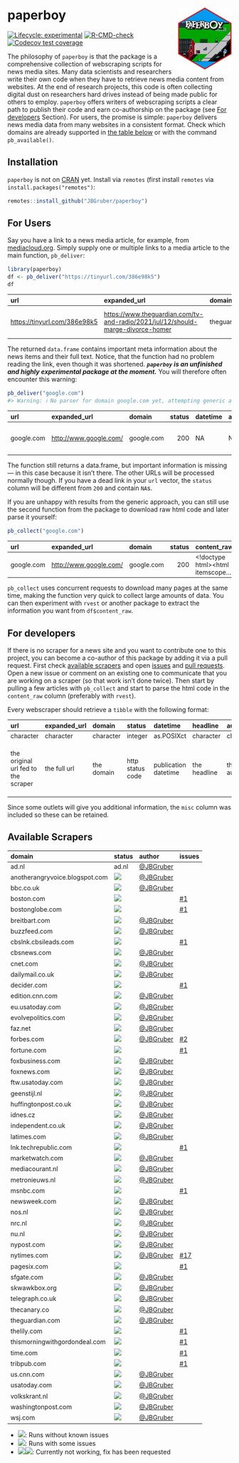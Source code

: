 
# paperboy <img src="man/figures/logo.svg" align="right" height="139" />

<!-- badges: start -->

[![Lifecycle:
experimental](https://img.shields.io/badge/lifecycle-experimental-orange.svg)](https://lifecycle.r-lib.org/articles/stages.html#experimental)
[![R-CMD-check](https://github.com/JBGruber/paperboy/workflows/R-CMD-check/badge.svg)](https://github.com/JBGruber/paperboy/actions)
[![Codecov test
coverage](https://codecov.io/gh/JBGruber/paperboy/branch/main/graph/badge.svg)](https://codecov.io/gh/JBGruber/paperboy?branch=main)
<!-- badges: end -->

The philosophy of `paperboy` is that the package is a comprehensive
collection of webscraping scripts for news media sites. Many data
scientists and researchers write their own code when they have to
retrieve news media content from websites. At the end of research
projects, this code is often collecting digital dust on researchers hard
drives instead of being made public for others to employ. `paperboy`
offers writers of webscraping scripts a clear path to publish their code
and earn co-authorship on the package (see [For
developers](#for-developers) Section). For users, the promise is simple:
`paperboy` delivers news media data from many websites in a consistent
format. Check which domains are already supported in [the table
below](#available-scrapers) or with the command `pb_available()`.

## Installation

`paperboy` is not on [CRAN](https://CRAN.R-project.org) yet. Install via
`remotes` (first install `remotes` via `install.packages("remotes")`:

``` r
remotes::install_github("JBGruber/paperboy")
```

## For Users

Say you have a link to a news media article, for example, from
[mediacloud.org](https://mediacloud.org/). Simply supply one or multiple
links to a media article to the main function, `pb_deliver`:

``` r
library(paperboy)
df <- pb_deliver("https://tinyurl.com/386e98k5")
df
```

| url                            | expanded_url                                                                      | domain          | status | datetime            | author                                                | headline                | text                           | misc |
|:-------------------------------|:----------------------------------------------------------------------------------|:----------------|-------:|:--------------------|:------------------------------------------------------|:------------------------|:-------------------------------|:-----|
| <https://tinyurl.com/386e98k5> | <https://www.theguardian.com/tv-and-radio/2021/jul/12/should-marge-divorce-homer> | theguardian.com |    200 | 2021-07-12 12:00:13 | <https://www.theguardian.com/profile/stuart-heritage> | ’A woman trapped in an… | In the Guide’s weekly Solved!… | NULL |

The returned `data.frame` contains important meta information about the
news items and their full text. Notice, that the function had no problem
reading the link, even though it was shortened. ***`paperboy` is an
unfinished and highly experimental package at the moment.*** You will
therefore often encounter this warning:

``` r
pb_deliver("google.com")
#> Warning: ℹ No parser for domain google.com yet, attempting generic approach.
```

| url        | expanded_url             | domain     | status | datetime | author | headline | text                                                | misc |
|:-----------|:-------------------------|:-----------|-------:|:---------|:-------|:---------|:----------------------------------------------------|:-----|
| google.com | <http://www.google.com/> | google.com |    200 | NA       | NA     | Google   | © 2023 - Datenschutzerklärung - Nutzungsbedingungen | NULL |

The function still returns a data.frame, but important information is
missing — in this case because it isn’t there. The other URLs will be
processed normally though. If you have a dead link in your `url` vector,
the `status` column will be different from `200` and contain `NA`s.

If you are unhappy with results from the generic approach, you can still
use the second function from the package to download raw html code and
later parse it yourself:

``` r
pb_collect("google.com")
```

| url        | expanded_url             | domain     | status | content_raw                        |
|:-----------|:-------------------------|:-----------|-------:|:-----------------------------------|
| google.com | <http://www.google.com/> | google.com |    200 | \<!doctype html\>\<html itemscope… |

`pb_collect` uses concurrent requests to download many pages at the same
time, making the function very quick to collect large amounts of data.
You can then experiment with `rvest` or another package to extract the
information you want from `df$content_raw`.

## For developers

If there is no scraper for a news site and you want to contribute one to
this project, you can become a co-author of this package by adding it
via a pull request. First check [available
scrapers](#available-scrapers) and open
[issues](https://github.com/JBGruber/paperboy/issues) and [pull
requests](https://github.com/JBGruber/paperboy/pulls). Open a new issue
or comment on an existing one to communicate that you are working on a
scraper (so that work isn’t done twice). Then start by pulling a few
articles with `pb_collect` and start to parse the html code in the
`content_raw` column (preferably with `rvest`).

Every webscraper should retrieve a `tibble` with the following format:

| url                                 | expanded_url | domain     | status           | datetime             | headline     | author     | text          | misc                                                                      |
|:------------------------------------|:-------------|:-----------|:-----------------|:---------------------|:-------------|:-----------|:--------------|:--------------------------------------------------------------------------|
| character                           | character    | character  | integer          | as.POSIXct           | character    | character  | character     | list                                                                      |
| the original url fed to the scraper | the full url | the domain | http status code | publication datetime | the headline | the author | the full text | all other information that can be consistently found on a specific outlet |

Since some outlets will give you additional information, the `misc`
column was included so these can be retained.

## Available Scrapers

| domain                         | status                                                        | author                                    | issues                                                 |
|:-------------------------------|:--------------------------------------------------------------|:------------------------------------------|:-------------------------------------------------------|
| ad.nl                          | ad.nl                                                         | [@JBGruber](https://github.com/JBGruber/) |                                                        |
| anotherangryvoice.blogspot.com | ![](https://img.shields.io/badge/status-gold-%23ffd700.svg)   | [@JBGruber](https://github.com/JBGruber/) |                                                        |
| bbc.co.uk                      | ![](https://img.shields.io/badge/status-gold-%23ffd700.svg)   | [@JBGruber](https://github.com/JBGruber/) |                                                        |
| boston.com                     | ![](https://img.shields.io/badge/status-requested-lightgrey)  |                                           | [\#1](https://github.com/JBGruber/paperboy/issues/1)   |
| bostonglobe.com                | ![](https://img.shields.io/badge/status-requested-lightgrey)  |                                           | [\#1](https://github.com/JBGruber/paperboy/issues/1)   |
| breitbart.com                  | ![](https://img.shields.io/badge/status-gold-%23ffd700.svg)   | [@JBGruber](https://github.com/JBGruber/) |                                                        |
| buzzfeed.com                   | ![](https://img.shields.io/badge/status-gold-%23ffd700.svg)   | [@JBGruber](https://github.com/JBGruber/) |                                                        |
| cbslnk.cbsileads.com           | ![](https://img.shields.io/badge/status-requested-lightgrey)  |                                           | [\#1](https://github.com/JBGruber/paperboy/issues/1)   |
| cbsnews.com                    | ![](https://img.shields.io/badge/status-gold-%23ffd700.svg)   | [@JBGruber](https://github.com/JBGruber/) |                                                        |
| cnet.com                       | ![](https://img.shields.io/badge/status-gold-%23ffd700.svg)   | [@JBGruber](https://github.com/JBGruber/) |                                                        |
| dailymail.co.uk                | ![](https://img.shields.io/badge/status-gold-%23ffd700.svg)   | [@JBGruber](https://github.com/JBGruber/) |                                                        |
| decider.com                    | ![](https://img.shields.io/badge/status-requested-lightgrey)  |                                           | [\#1](https://github.com/JBGruber/paperboy/issues/1)   |
| edition.cnn.com                | ![](https://img.shields.io/badge/status-gold-%23ffd700.svg)   | [@JBGruber](https://github.com/JBGruber/) |                                                        |
| eu.usatoday.com                | ![](https://img.shields.io/badge/status-gold-%23ffd700.svg)   | [@JBGruber](https://github.com/JBGruber/) |                                                        |
| evolvepolitics.com             | ![](https://img.shields.io/badge/status-gold-%23ffd700.svg)   | [@JBGruber](https://github.com/JBGruber/) |                                                        |
| faz.net                        | ![](https://img.shields.io/badge/status-gold-%23ffd700.svg)   | [@JBGruber](https://github.com/JBGruber/) |                                                        |
| forbes.com                     | ![](https://img.shields.io/badge/status-silver-%23C0C0C0.svg) | [@JBGruber](https://github.com/JBGruber/) | [\#2](https://github.com/JBGruber/paperboy/issues/2)   |
| fortune.com                    | ![](https://img.shields.io/badge/status-requested-lightgrey)  |                                           | [\#1](https://github.com/JBGruber/paperboy/issues/1)   |
| foxbusiness.com                | ![](https://img.shields.io/badge/status-gold-%23ffd700.svg)   | [@JBGruber](https://github.com/JBGruber/) |                                                        |
| foxnews.com                    | ![](https://img.shields.io/badge/status-gold-%23ffd700.svg)   | [@JBGruber](https://github.com/JBGruber/) |                                                        |
| ftw.usatoday.com               | ![](https://img.shields.io/badge/status-gold-%23ffd700.svg)   | [@JBGruber](https://github.com/JBGruber/) |                                                        |
| geenstijl.nl                   | ![](https://img.shields.io/badge/status-gold-%23ffd700.svg)   | [@JBGruber](https://github.com/JBGruber/) |                                                        |
| huffingtonpost.co.uk           | ![](https://img.shields.io/badge/status-gold-%23ffd700.svg)   | [@JBGruber](https://github.com/JBGruber/) |                                                        |
| idnes.cz                       | ![](https://img.shields.io/badge/status-gold-%23ffd700.svg)   | [@JBGruber](https://github.com/JBGruber/) |                                                        |
| independent.co.uk              | ![](https://img.shields.io/badge/status-gold-%23ffd700.svg)   | [@JBGruber](https://github.com/JBGruber/) |                                                        |
| latimes.com                    | ![](https://img.shields.io/badge/status-gold-%23ffd700.svg)   | [@JBGruber](https://github.com/JBGruber/) |                                                        |
| lnk.techrepublic.com           | ![](https://img.shields.io/badge/status-requested-lightgrey)  |                                           | [\#1](https://github.com/JBGruber/paperboy/issues/1)   |
| marketwatch.com                | ![](https://img.shields.io/badge/status-gold-%23ffd700.svg)   | [@JBGruber](https://github.com/JBGruber/) |                                                        |
| mediacourant.nl                | ![](https://img.shields.io/badge/status-gold-%23ffd700.svg)   | [@JBGruber](https://github.com/JBGruber/) |                                                        |
| metronieuws.nl                 | ![](https://img.shields.io/badge/status-gold-%23ffd700.svg)   | [@JBGruber](https://github.com/JBGruber/) |                                                        |
| msnbc.com                      | ![](https://img.shields.io/badge/status-requested-lightgrey)  |                                           | [\#1](https://github.com/JBGruber/paperboy/issues/1)   |
| newsweek.com                   | ![](https://img.shields.io/badge/status-gold-%23ffd700.svg)   | [@JBGruber](https://github.com/JBGruber/) |                                                        |
| nos.nl                         | ![](https://img.shields.io/badge/status-gold-%23ffd700.svg)   | [@JBGruber](https://github.com/JBGruber/) |                                                        |
| nrc.nl                         | ![](https://img.shields.io/badge/status-gold-%23ffd700.svg)   | [@JBGruber](https://github.com/JBGruber/) |                                                        |
| nu.nl                          | ![](https://img.shields.io/badge/status-gold-%23ffd700.svg)   | [@JBGruber](https://github.com/JBGruber/) |                                                        |
| nypost.com                     | ![](https://img.shields.io/badge/status-gold-%23ffd700.svg)   | [@JBGruber](https://github.com/JBGruber/) |                                                        |
| nytimes.com                    | ![](https://img.shields.io/badge/status-silver-%23C0C0C0.svg) | [@JBGruber](https://github.com/JBGruber/) | [\#17](https://github.com/JBGruber/paperboy/issues/17) |
| pagesix.com                    | ![](https://img.shields.io/badge/status-requested-lightgrey)  |                                           | [\#1](https://github.com/JBGruber/paperboy/issues/1)   |
| sfgate.com                     | ![](https://img.shields.io/badge/status-gold-%23ffd700.svg)   | [@JBGruber](https://github.com/JBGruber/) |                                                        |
| skwawkbox.org                  | ![](https://img.shields.io/badge/status-gold-%23ffd700.svg)   | [@JBGruber](https://github.com/JBGruber/) |                                                        |
| telegraph.co.uk                | ![](https://img.shields.io/badge/status-gold-%23ffd700.svg)   | [@JBGruber](https://github.com/JBGruber/) |                                                        |
| thecanary.co                   | ![](https://img.shields.io/badge/status-gold-%23ffd700.svg)   | [@JBGruber](https://github.com/JBGruber/) |                                                        |
| theguardian.com                | ![](https://img.shields.io/badge/status-gold-%23ffd700.svg)   | [@JBGruber](https://github.com/JBGruber/) |                                                        |
| thelily.com                    | ![](https://img.shields.io/badge/status-requested-lightgrey)  |                                           | [\#1](https://github.com/JBGruber/paperboy/issues/1)   |
| thismorningwithgordondeal.com  | ![](https://img.shields.io/badge/status-requested-lightgrey)  |                                           | [\#1](https://github.com/JBGruber/paperboy/issues/1)   |
| time.com                       | ![](https://img.shields.io/badge/status-requested-lightgrey)  |                                           | [\#1](https://github.com/JBGruber/paperboy/issues/1)   |
| tribpub.com                    | ![](https://img.shields.io/badge/status-requested-lightgrey)  |                                           | [\#1](https://github.com/JBGruber/paperboy/issues/1)   |
| us.cnn.com                     | ![](https://img.shields.io/badge/status-gold-%23ffd700.svg)   | [@JBGruber](https://github.com/JBGruber/) |                                                        |
| usatoday.com                   | ![](https://img.shields.io/badge/status-gold-%23ffd700.svg)   | [@JBGruber](https://github.com/JBGruber/) |                                                        |
| volkskrant.nl                  | ![](https://img.shields.io/badge/status-gold-%23ffd700.svg)   | [@JBGruber](https://github.com/JBGruber/) |                                                        |
| washingtonpost.com             | ![](https://img.shields.io/badge/status-gold-%23ffd700.svg)   | [@JBGruber](https://github.com/JBGruber/) |                                                        |
| wsj.com                        | ![](https://img.shields.io/badge/status-gold-%23ffd700.svg)   | [@JBGruber](https://github.com/JBGruber/) |                                                        |

- ![](https://img.shields.io/badge/status-gold-%23ffd700.svg): Runs
  without known issues
- ![](https://img.shields.io/badge/status-silver-%23C0C0C0.svg): Runs
  with some issues
- ![](https://img.shields.io/badge/status-broken-%23D8634C)![](https://img.shields.io/badge/status-requested-lightgrey):
  Currently not working, fix has been requested
